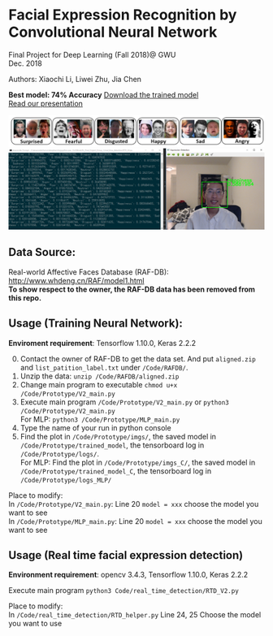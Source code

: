 # Facial Expression Recognition by Convolutional Neural Network
Final Project for Deep Learning (Fall 2018)@ GWU  
Dec. 2018

Authors: Xiaochi Li, Liwei Zhu, Jia Chen

**Best model: 74% Accuracy** [Download the trained model](./Code/real_time_detection/lightvgg2.h5)  
[Read our presentation](./Final-Group-Presentation/DL_Final_Project_PPT.pdf)

![](./images/emotion_sample.JPG)
![](./images/rtd_gui.png)

## Data Source:
Real-world Affective Faces Database (RAF-DB): http://www.whdeng.cn/RAF/model1.html   
**To show respect to the owner, the RAF-DB data has been removed from this repo.**


## Usage (Training Neural Network):

**Enviroment requirement**:  Tensorflow 1.10.0, Keras 2.2.2

0. Contact the owner of RAF-DB to get the data set. And put `aligned.zip` and `list_patition_label.txt` under `/Code/RAFDB/`.
1. Unzip the data: `unzip /Code/RAFDB/aligned.zip`
2. Change main program to executable `chmod u+x /Code/Prototype/V2_main.py`
3. Execute main program `/Code/Prototype/V2_main.py` or `python3 /Code/Prototype/V2_main.py`    
For MLP: `python3 /Code/Prototype/MLP_main.py`
4. Type the name of your run in python console
5. Find the plot in `/Code/Prototype/imgs/`, the saved model in `/Code/Prototype/trained_model`, the tensorboard log in `/Code/Prototype/logs/`.    
For MLP: Find the plot in `/Code/Prototype/imgs_C/`, the saved model in `/Code/Prototype/trained_model_C`, the tensorboard log in `/Code/Prototype/logs_MLP/`

Place to modify:   
In `/Code/Prototype/V2_main.py`: Line 20 `model = xxx` choose the model you want to see   
In `/Code/Prototype/MLP_main.py`: Line 20 `model = xxx` choose the model you want to see

## Usage (Real time facial expression detection)

**Environment requirement**: opencv 3.4.3, Tensorflow 1.10.0, Keras 2.2.2

Execute main program `python3 Code/real_time_detection/RTD_V2.py`

Place to modify:   
In `/Code/real_time_detection/RTD_helper.py` Line 24, 25 Choose the model you want to use
